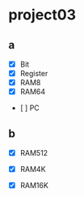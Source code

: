# project03

## a
- [x] Bit
- [x] Register
- [x] RAM8
- [x] RAM64
- [ ] PC

## b
- [x] RAM512
- [x] RAM4K
- [x] RAM16K

